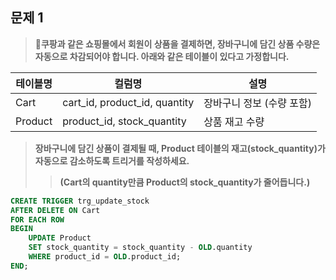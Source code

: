 ## 문제 1

> **🧚쿠팡과 같은 쇼핑몰에서 회원이 상품을 결제하면, 장바구니에 담긴 상품 수량은 자동으로 차감되어야 합니다. 아래와 같은 테이블이 있다고 가정합니다.**

| **테이블명** | **컬럼명**                    | **설명**                  |
| ------------ | ----------------------------- | ------------------------- |
| Cart         | cart_id, product_id, quantity | 장바구니 정보 (수량 포함) |
| Product      | product_id, stock_quantity    | 상품 재고 수량            |

> **장바구니에 담긴 상품이 결제될 때, Product 테이블의 재고(stock_quantity)가 자동으로 감소하도록 트리거를 작성하세요.**
>
> > **(Cart의 quantity만큼 Product의 stock_quantity가 줄어듭니다.)**



~~~sql
CREATE TRIGGER trg_update_stock
AFTER DELETE ON Cart
FOR EACH ROW
BEGIN
    UPDATE Product
    SET stock_quantity = stock_quantity - OLD.quantity
    WHERE product_id = OLD.product_id;
END;
~~~



